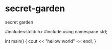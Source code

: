 # secret-garden
secret garden

#include<stdlib.h>
#include<iostream>
using namespace std;
  
int main()
{
   cout << "hellow world" << endl;
}
